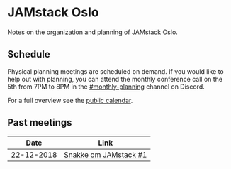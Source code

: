 # JAMstack Oslo

Notes on the organization and planning of JAMstack Oslo.

## Schedule

Physical planning meetings are scheduled on demand. If you would like to help
out with planning, you can attend the monthly conference call on the 5th from
7PM to 8PM in the [#monthly-planning][0] channel on Discord.

For a full overview see the [public calendar][1].

## Past meetings

| Date       | Link                   |
| ---------- | ---------------------- |
| 22-12-2018 | [Snakke om JAMstack #1](meeting-planning-22-12-2018.md) |

[0]: https://discord.gg/rE3pcSw
[1]: https://calendar.google.com/calendar?cid=YWxlbWF5aHUuY29tX2tzaGxxbHFsZjdmYTlnbjZjZWRqY2NsZzRjQGdyb3VwLmNhbGVuZGFyLmdvb2dsZS5jb20
